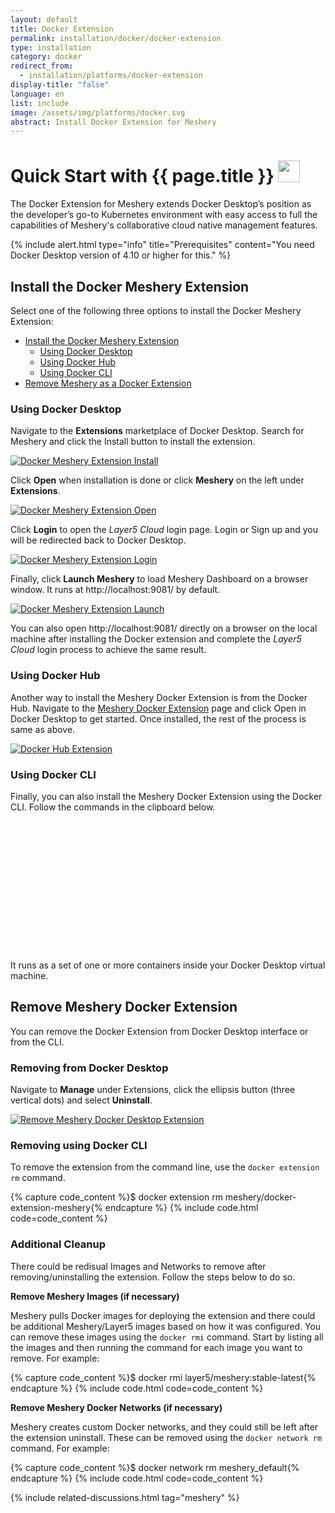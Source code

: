 ```yaml
---
layout: default
title: Docker Extension
permalink: installation/docker/docker-extension
type: installation
category: docker
redirect_from:
  - installation/platforms/docker-extension
display-title: "false"
language: en
list: include
image: /assets/img/platforms/docker.svg
abstract: Install Docker Extension for Meshery
---
```


<h1>Quick Start with {{ page.title }} <img src="{{ page.image }}" style="width:35px;height:35px;" /></h1>

The Docker Extension for Meshery extends Docker Desktop’s position as the developer’s go-to Kubernetes environment with easy access to full the capabilities of Meshery's collaborative cloud native management features.

{% include alert.html type="info" title="Prerequisites" content="You need Docker Desktop version of 4.10 or higher for this." %}

## Install the Docker Meshery Extension

Select one of the following three options to install the Docker Meshery Extension:

- [Install the Docker Meshery Extension](#install-the-docker-meshery-extension)
  - [Using Docker Desktop](#using-docker-desktop)
  - [Using Docker Hub](#using-docker-hub)
  - [Using Docker CLI](#using-docker-cli)
- [Remove Meshery as a Docker Extension](#remove-meshery-as-a-docker-extension)

### Using Docker Desktop

Navigate to the **Extensions** marketplace of Docker Desktop. Search for Meshery and click the Install button to install the extension.

[![Docker Meshery Extension Install]({{site.baseurl}}/assets/img/platforms/docker-desktop-meshery-extension-install.png)]({{site.baseurl}}/assets/img/platforms/docker-desktop-meshery-extension-install.png)

Click **Open** when installation is done or click **Meshery** on the left under **Extensions**.

[![Docker Meshery Extension Open]({{site.baseurl}}/assets/img/platforms/docker-desktop-meshery-extension-open.png)]({{site.baseurl}}/assets/img/platforms/docker-desktop-meshery-extension-open.png)

Click **Login** to open the _Layer5 Cloud_ login page. Login or Sign up and you will be redirected back to Docker Desktop.

[![Docker Meshery Extension Login]({{site.baseurl}}/assets/img/platforms/docker-desktop-meshery-extension-login.png)]({{site.baseurl}}/assets/img/platforms/docker-desktop-meshery-extension-login.png)

Finally, click **Launch Meshery** to load Meshery Dashboard on a browser window. It runs at http://localhost:9081/ by default.

[![Docker Meshery Extension Launch]({{site.baseurl}}/assets/img/platforms/docker-desktop-meshery-extension-launch.png)]({{site.baseurl}}/assets/img/platforms/docker-desktop-meshery-extension-launch.png)

You can also open http://localhost:9081/ directly on a browser on the local machine after installing the Docker extension and complete the _Layer5 Cloud_ login process to achieve the same result.

### Using Docker Hub

Another way to install the Meshery Docker Extension is from the Docker Hub. Navigate to the [Meshery Docker Extension](https://hub.docker.com/extensions/meshery/docker-extension-meshery) page and click Open in Docker Desktop to get started. Once installed, the rest of the process is same as above.

[![Docker Hub Extension]({{site.baseurl}}/assets/img/platforms/docker-hub-meshery-extension.png)]({{site.baseurl}}/assets/img/platforms/docker-hub-meshery-extension.png)

### Using Docker CLI

Finally, you can also install the Meshery Docker Extension using the Docker CLI. Follow the commands in the clipboard below.

<!--
{% capture code_content %}docker extension install meshery/docker-extension-meshery{% endcapture %} -->
<!-- {% include code.html code=code_content %} -->

<pre class="codeblock-pre" style="padding: 0; font-size: 0px;">
  <div class="codeblock" style="display: block;">
    <!-- Updated style for clipboardjs -->
    <div class="clipboardjs" style="padding: 0; height: 0.5rem; overflow: hidden;">
      <span style="font-size: 0;">docker extension install meshery/docker-extension-meshery</span> 
    </div>
    <div class="window-buttons"></div>
    <div id="termynal2" style="width: 100%; height: 200px; max-width: 100%;" data-termynal="">
      <span data-ty="input">docker extension install meshery/docker-extension-meshery</span>
      <span data-ty="progress"></span>
      <span data-ty="">Successfully installed Meshery</span>
      <span data-ty="input">mesheryctl system dashboard</span>
    </div>
  </div>
</pre>

It runs as a set of one or more containers inside your Docker Desktop virtual machine.

## Remove Meshery Docker Extension

You can remove the Docker Extension from Docker Desktop interface or from the CLI.

### Removing from Docker Desktop

Navigate to **Manage** under Extensions, click the ellipsis button (three vertical dots) and select **Uninstall**.

[![Remove Meshery Docker Desktop Extension]({{site.baseurl}}/assets/img/platforms/docker-desktop-meshery-extension-remove.png)]({{site.baseurl}}/assets/img/platforms/docker-desktop-meshery-extension-remove.png)

### Removing using Docker CLI

To remove the extension from the command line, use the `docker extension rm` command.

{% capture code_content %}$ docker extension rm meshery/docker-extension-meshery{% endcapture %}
{% include code.html code=code_content %}

### Additional Cleanup

There could be redisual Images and Networks to remove after removing/uninstalling the extension. Follow the steps below to do so.

**Remove Meshery Images (if necessary)**

Meshery pulls Docker images for deploying the extension and there could be additional Meshery/Layer5 images based on how it was configured. You can remove these images using the `docker rmi` command. Start by listing all the images and then running the command for each image you want to remove. For example:

{% capture code_content %}$ docker rmi layer5/meshery:stable-latest{% endcapture %}
{% include code.html code=code_content %}

**Remove Meshery Docker Networks (if necessary)**

Meshery creates custom Docker networks, and they could still be left after the extension uninstall. These can be removed using the `docker network rm` command. For example:

{% capture code_content %}$ docker network rm meshery_default{% endcapture %}
{% include code.html code=code_content %}
<br />

<script src="{{ site.baseurl }}/assets/js/terminal.js" data-termynal-container="#termynal2"></script>

{% include related-discussions.html tag="meshery" %}

